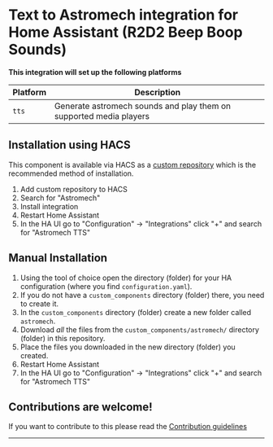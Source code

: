 # Text to Astromech integration for Home Assistant (R2D2 Beep Boop Sounds)

**This integration will set up the following platforms**

Platform | Description
-- | --
`tts` | Generate astromech sounds and play them on supported media players

## Installation using HACS

This component is available via HACS as a [custom repository](https://hacs.xyz/docs/faq/custom_repositories) which is the recommended method of installation.

1. Add custom repository to HACS
1. Search for "Astromech"
1. Install integration
1. Restart Home Assistant
1. In the HA UI go to "Configuration" -> "Integrations" click "+" and search for "Astromech TTS"

## Manual Installation

1. Using the tool of choice open the directory (folder) for your HA configuration (where you find `configuration.yaml`).
1. If you do not have a `custom_components` directory (folder) there, you need to create it.
1. In the `custom_components` directory (folder) create a new folder called `astromech`.
1. Download _all_ the files from the `custom_components/astromech/` directory (folder) in this repository.
1. Place the files you downloaded in the new directory (folder) you created.
1. Restart Home Assistant
1. In the HA UI go to "Configuration" -> "Integrations" click "+" and search for "Astromech TTS"


## Contributions are welcome!

If you want to contribute to this please read the [Contribution guidelines](CONTRIBUTING.md)

***
